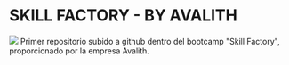 <h1>SKILL FACTORY - BY AVALITH</h1>
<img src="https://encrypted-tbn0.gstatic.com/images?q=tbn:ANd9GcQF8LH4WGInWfesSzhOkUK789UG6QA_n3LWqw&usqp=CAU">
Primer repositorio subido a github dentro del bootcamp "Skill Factory", proporcionado por la empresa Avalith. 
